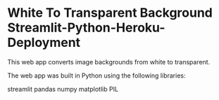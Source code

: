 # White To Transparent Background Streamlit-Python-Heroku-Deployment

This web app converts image backgrounds from white to transparent.

The web app was built in Python using the following libraries:

streamlit
pandas
numpy
matplotlib
PIL
